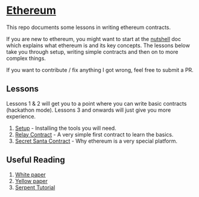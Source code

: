 # [Ethereum](https://ethereum.org)

This repo documents some lessons in writing ethereum contracts.

If you are new to ethereum, you might want to start at the [nutshell](nutshell.md) doc which explains what ethereum is and its key concepts. The lessons below take you through setup, writing simple contracts and then on to more complex things.

If you want to contribute / fix anything I got wrong, feel free to submit a PR.

## Lessons
Lessons 1 & 2 will get you to a point where you can write basic contracts (hackathon mode).
Lessons 3 and onwards will just give you more experience.

1. [Setup](setup.md) - Installing the tools you will need.
1. [Relay Contract](/relay_contract) - A very simple first contract to learn the basics.
1. [Secret Santa Contract](/secret_santa_contract) - Why ethereum is a very special platform.

## Useful Reading
1. [White paper](https://github.com/ethereum/wiki/wiki/White-Paper)
2. [Yellow paper](http://gavwood.com/paper.pdf)
3. [Serpent Tutorial](https://mc2-umd.github.io/ethereumlab/docs/serpent_tutorial.pdf)
